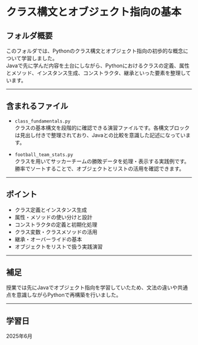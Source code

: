 # クラス構文とオブジェクト指向の基本

## フォルダ概要

このフォルダでは、Pythonのクラス構文とオブジェクト指向の初歩的な概念について学習しました。  
Javaで先に学んだ内容を土台にしながら、Pythonにおけるクラスの定義、属性とメソッド、インスタンス生成、コンストラクタ、継承といった要素を整理しています。

---

## 含まれるファイル

- `class_fundamentals.py`  
  クラスの基本構文を段階的に確認できる演習ファイルです。各構文ブロックは見出し付きで整理されており、Javaとの比較を意識した記述になっています。

- `football_team_stats.py`  
  クラスを用いてサッカーチームの勝敗データを処理・表示する実践例です。勝率でソートすることで、オブジェクトとリストの活用を確認できます。

---

## ポイント

- クラス定義とインスタンス生成
- 属性・メソッドの使い分けと設計
- コンストラクタの定義と初期化処理
- クラス変数・クラスメソッドの活用
- 継承・オーバーライドの基本
- オブジェクトをリストで扱う実践演習

---

## 補足

授業では先にJavaでオブジェクト指向を学習していたため、文法の違いや共通点を意識しながらPythonで再構築を行いました。

---

## 学習日

2025年6月
